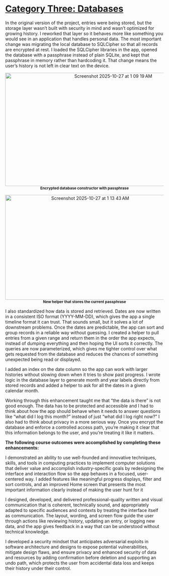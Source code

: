 # **<ins>Category Three: Databases</ins>**

In the original version of the project, entries were being stored, but the storage layer wasn’t built with security in mind and wasn’t optimized for growing history. I reworked that layer so it behaves more like something you would see in an application that handles personal data. The most important change was migrating the local database to SQLCipher so that all records are encrypted at rest. I loaded the SQLCipher libraries in the app, opened the database with a passphrase instead of plain SQLite, and kept that passphrase in memory rather than hardcoding it. That change means the user’s history is not left in clear text on the device. 

<p align="center">
  <img width="671" height="359" alt="Screenshot 2025-10-27 at 1 09 19 AM" src="https://github.com/user-attachments/assets/1c21837d-fec1-4ffd-a8db-1ba5e3c6515d" />
  <br>
    <sub><strong>Encrypted database constructor with passphrase</strong></sub>
</p>

<p align="center">
  <img width="524" height="332" alt="Screenshot 2025-10-27 at 1 13 43 AM" src="https://github.com/user-attachments/assets/5a2f3860-2c99-4cdb-a11d-67f203455aa3" />
  <br>
    <sub><strong>New helper that stores the current passphrase </strong></sub>
</p>

I also standardized how data is stored and retrieved. Dates are now written in a consistent ISO format (YYYY-MM-DD), which gives the app a single timeline format it can trust. That sounds small, but it solves a lot of downstream problems. Once the dates are predictable, the app can sort and group records in a reliable way without guessing. I created a helper to pull entries from a given range and return them in the order the app expects, instead of dumping everything and then hoping the UI sorts it correctly. The queries are now parameterized, which gives me tighter control over what gets requested from the database and reduces the chances of something unexpected being read or displayed.

I added an index on the date column so the app can work with larger histories without slowing down when it tries to show past progress. I wrote logic in the database layer to generate month and year labels directly from stored records and added a helper to ask for all the dates in a given calendar month. 

Working through this enhancement taught me that “the data is there” is not good enough. The data has to be protected and accessible and I had to think about how the app should behave when it needs to answer questions like “what did I log this month?” instead of just “what did I log right now?” I also had to think about privacy in a more serious way. Once you encrypt the database and enforce a controlled access path, you’re making it clear that this information belongs to the user, and you’re treating it like it matters.

**The following course outcomes were accomplished by completing these enhancements:**

I demonstrated an ability to use well-founded and innovative techniques, skills, and tools in computing practices to implement computer solutions that deliver value and accomplish industry-specific goals by redesigning the interface and interaction flow so the app behaves in a focused, user-centered way. I added features like meaningful progress displays, filter and sort controls, and an improved Home screen that presents the most important information clearly instead of making the user hunt for it

I designed, developed, and delivered professional-quality written and visual communication that is coherent, technically sound, and appropriately adapted to specific audiences and contexts by treating the interface itself as communication. The layout, wording, and screen flow guide the user through actions like reviewing history, updating an entry, or logging new data, and the app gives feedback in a way that can be understood without technical knowledge.

I developed a security mindset that anticipates adversarial exploits in software architecture and designs to expose potential vulnerabilities, mitigate design flaws, and ensure privacy and enhanced security of data and resources by adding confirmation before deletion and supporting an undo path, which protects the user from accidental data loss and keeps their history under their control.

